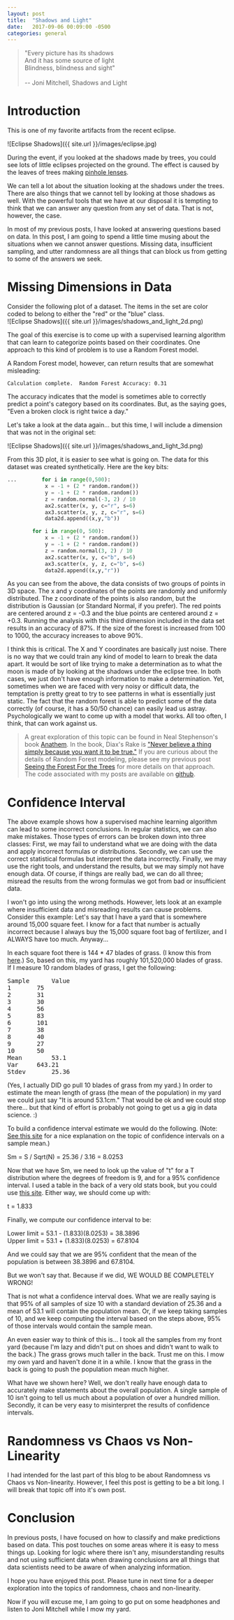 ```yaml
---
layout: post
title:  "Shadows and Light"
date:   2017-09-06 00:09:00 -0500
categories: general
---
```


> "Every picture has its shadows<br>
> And it has some source of light<br>
> Blindness, blindness and sight"<br><br>
> -- Joni Mitchell, Shadows and Light<br>


# Introduction

This is one of my favorite artifacts from the recent eclipse.  

![Eclipse Shadows]({{ site.url }}/images/eclipse.jpg)

During the event, if you looked at the shadows made by trees, you could see lots of little eclipses projected on the ground.  The effect is caused by the leaves of trees making [pinhole lenses](http://eclipse.illinois.edu/2017eclipse.html).

We can tell a lot about the situation looking at the shadows under the trees.  There are also things that we cannot tell by looking at those shadows as well.  With the powerful tools that we have at our disposal it is tempting to think that we can answer any question from any set of data.  That is not, however, the case.

In most of my previous posts, I have looked at answering questions based on data.  In this post, I am going to spend a little time musing about the situations when we cannot answer questions.  Missing data, insufficient sampling, and utter randomness are all things that can block us from getting to some of the answers we seek.

# Missing Dimensions in Data

Consider the following plot of a dataset.  The items in the set are color coded to belong to either the "red" or the "blue" class.  
![Eclipse Shadows]({{ site.url }}/images/shadows_and_light_2d.png)

The goal of this exercise is to come up with a supervised learning algorithm that can learn to categorize points based on their coordinates.  One approach to this kind of problem is to use a Random Forest model. 

A Random Forest model, however, can return results that are somewhat misleading:

```
Calculation complete.  Random Forest Accuracy: 0.31
```

The accuracy indicates that the model is sometimes able to correctly predict a point's category based on its coordinates.  But, as the saying goes, "Even a broken clock is right twice a day."

Let's take a look at the data again...  but this time, I will include a dimension that was not in the original set:

![Eclipse Shadows]({{ site.url }}/images/shadows_and_light_3d.png)

From this 3D plot, it is easier to see what is going on.  The data for this dataset was created synthetically.  Here are the key bits:

```python
...        for i in range(0,500):
            x = -1 + (2 * random.random())
            y = -1 + (2 * random.random())
            z = random.normal(-3, 2) / 10
            ax2.scatter(x, y, c="r", s=6)
            ax3.scatter(x, y, z, c="r", s=6)
            data2d.append((x,y,"b"))

        for i in range(0, 500):
            x = -1 + (2 * random.random())
            y = -1 + (2 * random.random())
            z = random.normal(3, 2) / 10
            ax2.scatter(x, y, c="b", s=6)
            ax3.scatter(x, y, z, c="b", s=6)
            data2d.append((x,y,"r"))
```

As you can see from the above, the data consists of two groups of points in 3D space.  The x and y coordinates of the points are randomly and uniformly distributed.  The z coordinate of the points is also random, but the distribution is Gaussian (or Standard Normal, if you prefer).  The red points are centered around z = -0.3 and the blue points are centered around z = +0.3.  Running the analysis with this third dimension included in the data set results in an accuracy of 87%.  If the size of the forest is increased from 100 to 1000, the accuracy increases to above 90%.

I think this is critical.  The X and Y coordinates are basically just noise.  There is no way that we could train any kind of model to learn to break the data apart.  It would be sort of like trying to make a determination as to what the moon is made of by looking at the shadows under the eclipse tree.  In both cases, we just don't have enough information to make a determination.  Yet, sometimes when we are faced with very noisy or difficult data, the temptation is pretty great to try to see patterns in what is essentially just static.  The fact that the random forest is able to predict some of the data correctly (of course, it has a 50/50 chance) can easily lead us astray.  Psychologically we want to come up with a model that works.  All too often, I think, that can work against us.

> A great exploration of this topic can be found in Neal Stephenson's book [Anathem](https://www.amazon.com/Anathem-Neal-Stephenson/dp/006147410X/ref=sr_1_1?ie=UTF8&qid=1504638313&sr=8-1&keywords=anathem).  In the book, Diax's Rake is ["Never believe a thing simply because you want it to be true."](http://anathem.wikia.com/wiki/Diax%27s_Rake)  If you are curious about the details of Random Forest modeling, please see my previous post [Seeing the Forest For the Trees](http://datascience.netlify.com/general/2017/08/15/data_science_15.html) for more details on that approach.  The code associated with my posts are available on [github](https://github.com/fractalbass/shadows_and_light).    
            
# Confidence Interval

The above example shows how a supervised machine learning algorithm can lead to some incorrect conclusions.  In regular statistics, we can also make mistakes.  Those types of errors can be broken down into three classes:  First, we may fail to understand what we are doing with the data and apply incorrect formulas or distributions.  Secondly, we can use the correct statistical formulas but interpret the data incorrectly.  Finally, we may use the right tools, and understand the results, but we may simply not have enough data. Of course, if things are really bad, we can do all three; misread the results from the wrong formulas we got from bad or insufficient data. 

I won't go into using the wrong methods.  However, lets look at an example where insufficient data and misreading results can cause problems. Consider this example:  Let's say that I have a yard that is somewhere around 15,000 square feet.  I know for a fact that number is actually incorrect because I always buy the 15,000 square foot bag of fertilizer, and I ALWAYS have too much.  Anyway...

In each square foot there is 144 * 47 blades of grass.  (I know this from [here](https://prezi.com/roben6fpzshd/blades-of-grass-in-a-football-field/).)  So, based on this, my yard has roughly 101,520,000 blades of grass.  If I measure 10 random blades of grass, I get the following:
<pre>
Sample		Value1		752		313		304		565		836		1017		388		409		2710		50Mean		53.1Var		643.21
Stdev		25.36
</pre>

(Yes, I actually DID go pull 10 blades of grass from my yard.)  In order to estimate the mean length of grass (the mean of the population) in my yard we could just say "It is around 53.1cm."  That would be ok and we could stop  there...  but that kind of effort is probably not going to get us a gig in data science.  :)  

To build a confidence interval estimate we would do the following. (Note: [See this site](http://onlinestatbook.com/2/estimation/mean.html) for a nice explanation on the topic of confidence intervals on a sample mean.)

Sm = S / Sqrt(N) = 25.36 / 3.16 = 8.0253

Now that we have Sm, we need to look up the value of "t" for a T distribution where the degrees of freedom is 9, and for a 95% confidence interval.  I used a table in the back of a very old stats book, but you could use [this site](http://stattrek.com/online-calculator/t-distribution.aspx).  Either way, we should come up with:

t = 1.833

Finally, we compute our confidence interval to be:

Lower limit = 53.1 - (1.833)(8.0253) = 38.3896  
Upper limit = 53.1 + (1.833)(8.0253) = 67.8104

And we could say that we are 95% confident that the mean of the population is between 38.3896 and 67.8104.

But we won't say that.  Because if we did, WE WOULD BE COMPLETELY WRONG!

That is not what a confidence interval does.  What we are really saying is that 95% of all samples of size 10 with a standard deviation of 25.36 and a mean of 53.1 will contain the population mean.  Or, if we keep taking samples of 10, and we keep computing the interval based on the steps above, 95% of those intervals would contain the sample mean.

An even easier way to think of this is...  I took all the samples from my front yard (because I'm lazy and didn't put on shoes and didn't want to walk to the back.)  The grass grows much taller in the back.  Trust me on this.  I mow my own yard and haven't done it in a while.  I know that the grass in the back is going to push the population mean much higher.

What have we shown here?  Well, we don't really have enough data to accurately make statements about the overall population.  A single sample of 10 isn't going to tell us much about a population of over a hundred million.  Secondly, it can be very easy to misinterpret the results of confidence intervals. 

# Randomness vs Chaos vs Non-Linearity

I had intended for the last part of this blog to be about Randomness vs Chaos vs Non-linearity.  However, I feel this post is getting to be a bit long.  I will break that topic off into it's own post.  

# Conclusion

In previous posts, I have focused on how to classify and make predictions based on data.  This post touches on some areas where it is easy to mess things up.  Looking for logic where there isn't any, misunderstanding results and not using sufficient data when drawing conclusions are all things that data scientists need to be aware of when analyzing information.

I hope you have enjoyed this post.  Please tune in next time for a deeper exploration into the topics of randomness, chaos and non-linearity.

Now if you will excuse me, I am going to go put on some headphones and listen to Joni Mitchell while I mow my yard.
 
